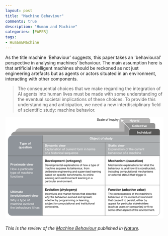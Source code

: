 ```yaml
---
layout: post
title: "Machine Behaviour"
comments: true
description: "Human and Machine"
categories: [PAPER]
tags:
- Human&Machine
---
```


As the title machine 'Behaviour' suggests, this paper takes an 'behavioural' perspective in analysing machines' behaviour. 
The main assumption here is that artificial intelligent machines should be reckoned as not just engineering artefacts but as agents or actors situated in an environment, interacting with other components. 

> The consequential choices that we make regarding the integration of AI agents into human lives must be made with some understanding of the eventual societal implications of these choices. To provide this understanding and anticipation, we need a new interdisciplinary field of scientific study: machine behavior. 

![imgg](./assets/img/MachineBehaviour.png)

###### This is the review of the [Machine Behaviour](https://www.nature.com/articles/s41586-019-1138-y) published in [Nature](https://www.nature.com/).
